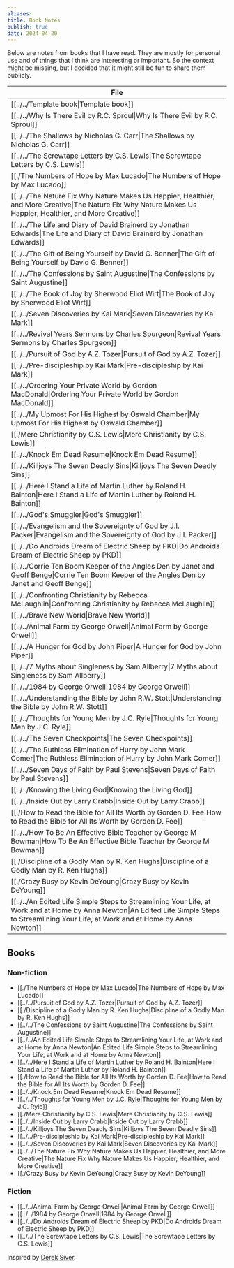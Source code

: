 ```yaml
---
aliases: 
title: Book Notes
publish: true
date: 2024-04-20
---
```


Below are notes from books that I have read. They are mostly for personal use and of things that I think are interesting or important. So the context might be missing, but I decided that it might still be fun to share them publicly.

| File                                                                                                                                                                                                    |
| ------------------------------------------------------------------------------------------------------------------------------------------------------------------------------------------------------- |
| [[../../Template book\|Template book]]                                                                                                                                                            |
| [[../../Why Is There Evil by R.C. Sproul\|Why Is There Evil by R.C. Sproul]]                                                                                                                   |
| [[../../The Shallows by Nicholas G. Carr\|The Shallows by Nicholas G. Carr]]                                                                                                                   |
| [[../../The Screwtape Letters by C.S. Lewis\|The Screwtape Letters by C.S. Lewis]]                                                                                                             |
| [[./The Numbers of Hope by Max Lucado\|The Numbers of Hope by Max Lucado]]                                                                                                                 |
| [[../../The Nature Fix Why Nature Makes Us Happier, Healthier, and More Creative\|The Nature Fix Why Nature Makes Us Happier, Healthier, and More Creative]]                                   |
| [[../../The Life and Diary of David Brainerd by Jonathan Edwards\|The Life and Diary of David Brainerd by Jonathan Edwards]]                                                                   |
| [[../../The Gift of Being Yourself by David G. Benner\|The Gift of Being Yourself by David G. Benner]]                                                                                         |
| [[../../The Confessions by Saint Augustine\|The Confessions by Saint Augustine]]                                                                                                               |
| [[../../The Book of Joy by Sherwood Eliot Wirt\|The Book of Joy by Sherwood Eliot Wirt]]                                                                                                       |
| [[../../Seven Discoveries by Kai Mark\|Seven Discoveries by Kai Mark]]                                                                                                                         |
| [[../../Revival Years Sermons by Charles Spurgeon\|Revival Years Sermons by Charles Spurgeon]]                                                                                                 |
| [[../../Pursuit of God by A.Z. Tozer\|Pursuit of God by A.Z. Tozer]]                                                                                                                           |
| [[../../Pre-discipleship by Kai Mark\|Pre-discipleship by Kai Mark]]                                                                                                                           |
| [[../../Ordering Your Private World by Gordon MacDonald\|Ordering Your Private World by Gordon MacDonald]]                                                                                     |
| [[../../My Upmost For His Highest by Oswald Chamber\|My Upmost For His Highest by Oswald Chamber]]                                                                                             |
| [[./Mere Christianity by C.S. Lewis\|Mere Christianity by C.S. Lewis]]                                                                                                                     |
| [[../../Knock Em Dead Resume\|Knock Em Dead Resume]]                                                                                                                                           |
| [[../../Killjoys The Seven Deadly Sins\|Killjoys The Seven Deadly Sins]]                                                                                                                       |
| [[../../Here I Stand a Life of Martin Luther by Roland H. Bainton\|Here I Stand a Life of Martin Luther by Roland H. Bainton]]                                                                 |
| [[../../God's Smuggler\|God's Smuggler]]                                                                                                                                                       |
| [[../../Evangelism and the Sovereignty of God by J.I. Packer\|Evangelism and the Sovereignty of God by J.I. Packer]]                                                                           |
| [[../../Do Androids Dream of Electric Sheep by PKD\|Do Androids Dream of Electric Sheep by PKD]]                                                                                               |
| [[../../Corrie Ten Boom Keeper of the Angles Den by Janet and Geoff Benge\|Corrie Ten Boom Keeper of the Angles Den by Janet and Geoff Benge]]                                                 |
| [[../../Confronting Christianity by Rebecca McLaughlin\|Confronting Christianity by Rebecca McLaughlin]]                                                                                       |
| [[../../Brave New World\|Brave New World]]                                                                                                                                                     |
| [[../../Animal Farm by George Orwell\|Animal Farm by George Orwell]]                                                                                                                           |
| [[../../A Hunger for God by John Piper\|A Hunger for God by John Piper]]                                                                                                                       |
| [[../../7 Myths about Singleness by Sam Allberry\|7 Myths about Singleness by Sam Allberry]]                                                                                                   |
| [[../../1984 by George Orwell\|1984 by George Orwell]]                                                                                                                                         |
| [[../../Understanding the Bible by John R.W. Stott\|Understanding the Bible by John R.W. Stott]]                                                                                               |
| [[../../Thoughts for Young Men by J.C. Ryle\|Thoughts for Young Men by J.C. Ryle]]                                                                                                             |
| [[../../The Seven Checkpoints\|The Seven Checkpoints]]                                                                                                                                         |
| [[../../The Ruthless Elimination of Hurry by John Mark Comer\|The Ruthless Elimination of Hurry by John Mark Comer]]                                                                           |
| [[../../Seven Days of Faith by Paul Stevens\|Seven Days of Faith by Paul Stevens]]                                                                                                             |
| [[../../Knowing the Living God\|Knowing the Living God]]                                                                                                                                       |
| [[../../Inside Out by Larry Crabb\|Inside Out by Larry Crabb]]                                                                                                                                 |
| [[./How to Read the Bible for All Its Worth by Gorden D. Fee\|How to Read the Bible for All Its Worth by Gorden D. Fee]]                                                                   |
| [[../../How To Be An Effective Bible Teacher by George M Bowman\|How To Be An Effective Bible Teacher by George M Bowman]]                                                                     |
| [[./Discipline of a Godly Man by R. Ken Hughs\|Discipline of a Godly Man by R. Ken Hughs]]                                                                                                 |
| [[./Crazy Busy by Kevin DeYoung\|Crazy Busy by Kevin DeYoung]]                                                                                                                             |
| [[../../An Edited Life Simple Steps to Streamlining Your Life, at Work and at Home by Anna Newton\|An Edited Life Simple Steps to Streamlining Your Life, at Work and at Home by Anna Newton]] |


## Books
### Non-fiction
- [[./The Numbers of Hope by Max Lucado|The Numbers of Hope by Max Lucado]]
- [[../../Pursuit of God by A.Z. Tozer|Pursuit of God by A.Z. Tozer]]
- [[./Discipline of a Godly Man by R. Ken Hughs|Discipline of a Godly Man by R. Ken Hughs]]
- [[../../The Confessions by Saint Augustine|The Confessions by Saint Augustine]]
- [[../../An Edited Life Simple Steps to Streamlining Your Life, at Work and at Home by Anna Newton|An Edited Life Simple Steps to Streamlining Your Life, at Work and at Home by Anna Newton]]
- [[../../Here I Stand a Life of Martin Luther by Roland H. Bainton|Here I Stand a Life of Martin Luther by Roland H. Bainton]]
- [[./How to Read the Bible for All Its Worth by Gorden D. Fee|How to Read the Bible for All Its Worth by Gorden D. Fee]]
- [[../../Knock Em Dead Resume|Knock Em Dead Resume]]
- [[../../Thoughts for Young Men by J.C. Ryle|Thoughts for Young Men by J.C. Ryle]]
- [[./Mere Christianity by C.S. Lewis|Mere Christianity by C.S. Lewis]]
- [[../../Inside Out by Larry Crabb|Inside Out by Larry Crabb]]
- [[../../Killjoys The Seven Deadly Sins|Killjoys The Seven Deadly Sins]]
- [[../../Pre-discipleship by Kai Mark|Pre-discipleship by Kai Mark]]
- [[../../Seven Discoveries by Kai Mark|Seven Discoveries by Kai Mark]]
- [[../../The Nature Fix Why Nature Makes Us Happier, Healthier, and More Creative|The Nature Fix Why Nature Makes Us Happier, Healthier, and More Creative]]
- [[./Crazy Busy by Kevin DeYoung|Crazy Busy by Kevin DeYoung]]

### Fiction
- [[../../Animal Farm by George Orwell|Animal Farm by George Orwell]]
- [[../../1984 by George Orwell|1984 by George Orwell]]
- [[../../Do Androids Dream of Electric Sheep by PKD|Do Androids Dream of Electric Sheep by PKD]]
- [[../../The Screwtape Letters by C.S. Lewis|The Screwtape Letters by C.S. Lewis]]

Inspired by [Derek Siver](https://sive.rs/book).